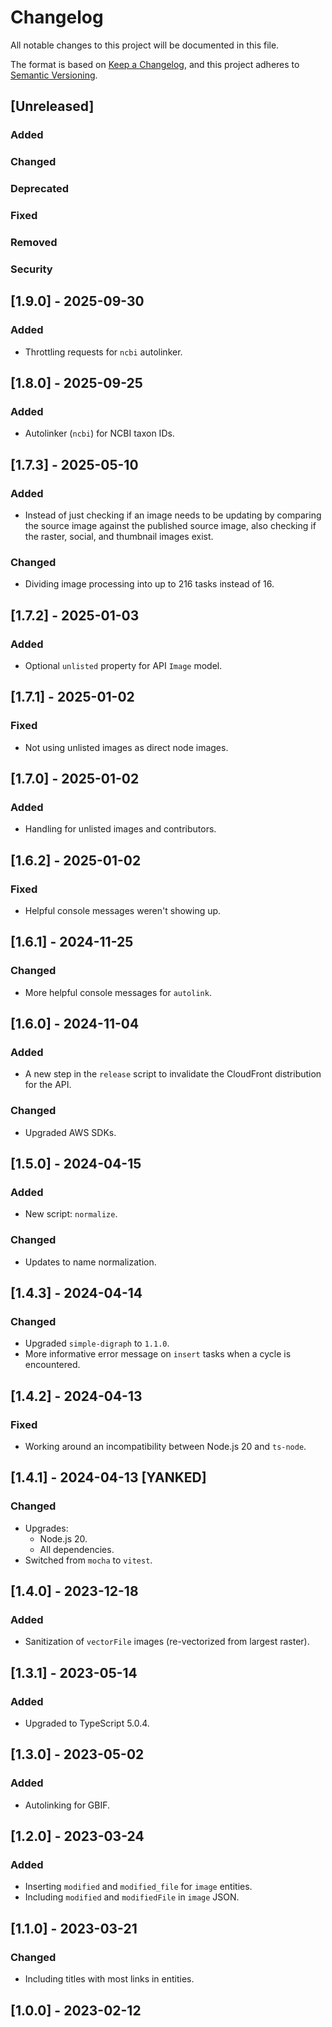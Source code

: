# Changelog

All notable changes to this project will be documented in this file.

The format is based on [Keep a Changelog](https://keepachangelog.com/en/1.0.0/),
and this project adheres to [Semantic Versioning](https://semver.org/spec/v2.0.0.html).

## [Unreleased]

### Added

### Changed

### Deprecated

### Fixed

### Removed

### Security

## [1.9.0] - 2025-09-30

### Added

- Throttling requests for `ncbi` autolinker.

## [1.8.0] - 2025-09-25

### Added

- Autolinker (`ncbi`) for NCBI taxon IDs.

## [1.7.3] - 2025-05-10

### Added

- Instead of just checking if an image needs to be updating by comparing the source image against the published source image, also checking if the raster, social, and thumbnail images exist.

### Changed

- Dividing image processing into up to 216 tasks instead of 16.

## [1.7.2] - 2025-01-03

### Added

- Optional `unlisted` property for API `Image` model.

## [1.7.1] - 2025-01-02

### Fixed

- Not using unlisted images as direct node images.

## [1.7.0] - 2025-01-02

### Added

- Handling for unlisted images and contributors.

## [1.6.2] - 2025-01-02

### Fixed

- Helpful console messages weren't showing up.

## [1.6.1] - 2024-11-25

### Changed

- More helpful console messages for `autolink`.

## [1.6.0] - 2024-11-04

### Added

- A new step in the `release` script to invalidate the CloudFront distribution for the API.

### Changed

- Upgraded AWS SDKs.

## [1.5.0] - 2024-04-15

### Added

- New script: `normalize`.

### Changed

- Updates to name normalization.

## [1.4.3] - 2024-04-14

### Changed

- Upgraded `simple-digraph` to `1.1.0`.
- More informative error message on `insert` tasks when a cycle is encountered.

## [1.4.2] - 2024-04-13

### Fixed

- Working around an incompatibility between Node.js 20 and `ts-node`.

## [1.4.1] - 2024-04-13 [YANKED]

### Changed

- Upgrades:
    - Node.js 20.
    - All dependencies.
- Switched from `mocha` to `vitest`.

## [1.4.0] - 2023-12-18

### Added

- Sanitization of `vectorFile` images (re-vectorized from largest raster).

## [1.3.1] - 2023-05-14

### Added

- Upgraded to TypeScript 5.0.4.

## [1.3.0] - 2023-05-02

### Added

- Autolinking for GBIF.

## [1.2.0] - 2023-03-24

### Added

- Inserting `modified` and `modified_file` for `image` entities.
- Including `modified` and `modifiedFile` in `image` JSON.

## [1.1.0] - 2023-03-21

### Changed

- Including titles with most links in entities.

## [1.0.0] - 2023-02-12
